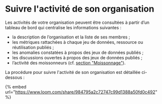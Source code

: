 # Suivre l'activité de son organisation

Les activités de votre organisation peuvent être consultées à partir d’un tableau de bord qui centralise les informations suivantes :

* la description de l’organisation et la liste de ses membres ;
* les métriques rattachées à chaque jeu de données, ressource ou réutilisation publiés ;
* les anomalies constatées à propos des jeux de données publiés ;
* les discussions ouvertes à propos des jeux de données publiés ;
* l’activité des moissonneurs (cf. [section "Moissonnage"](../moissonnage/)).

La procédure pour suivre l'activité de son organisation est détaillée ci-dessous :&#x20;

{% embed url="https://www.loom.com/share/984795a2c72747c99d1388a50fd0c492" %}
